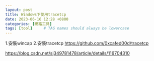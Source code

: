 ```yaml
---
layout: post
title: Windows下使用tracetcp
date: 2023-06-16 12:28 +0800
categories: [網路工具]
tags: [tool]     # TAG names should always be lowercase
---
```



1.安裝wincap
2.安裝tracetcp
https://github.com/0xcafed00d/tracetcp

https://blog.csdn.net/sj349781478/article/details/116704310